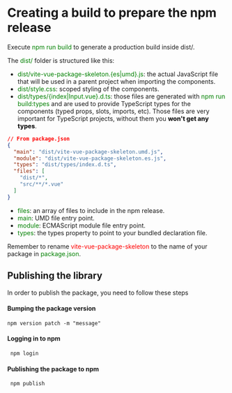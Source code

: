 # Creating a build to prepare the npm release
Execute <span style="color: green">npm run build</span> to generate a production build inside dist/.

The <span style="color: green">dist/</span> folder is structured like this:

* <span style="color: green">dist/vite-vue-package-skeleton.{es|umd}.js</span>: the actual JavaScript file that will be used in a parent project when importing the components.
* <span style="color: green">dist/style.css</span>: scoped styling of the components.
* <span style="color: green">dist/types/{index|Input.vue}.d.ts</span>: those files are generated with <span style="color: green">npm run build:types</span> and are used to provide TypeScript types for the components (typed props, slots, imports, etc). Those files are very important for TypeScript projects, without them you <span style="font-weight: 800">won't get any types</span>.

```json
// From package.json
{
  "main": "dist/vite-vue-package-skeleton.umd.js",
  "module": "dist/vite-vue-package-skeleton.es.js",
  "types": "dist/types/index.d.ts",
  "files": [
    "dist/*",
    "src/**/*.vue"
  ]
}
```

* <span style="color: green">files</span>: an array of files to include in the npm release.
* <span style="color: green">main</span>: UMD file entry point.
* <span style="color: green">module</span>: ECMAScript module file entry point.
* <span style="color: green">types</span>: the types property to point to your bundled declaration file.

Remember to rename <span style="color: red">vite-vue-package-skeleton</span> to the name of your package in <span style="color: green">package.json</span>.

## Publishing the library
In order to publish the package, you need to follow these steps
#### Bumping the package version
```
npm version patch -m "message"
```
#### Logging in to npm
```
 npm login
```
#### Publishing the package to npm
```
 npm publish
```
